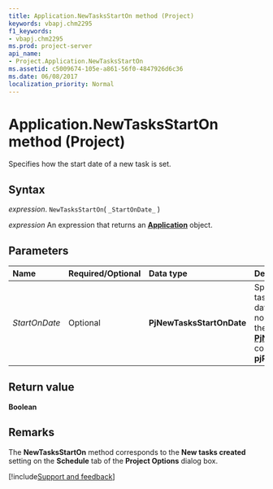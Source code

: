 ```yaml
---
title: Application.NewTasksStartOn method (Project)
keywords: vbapj.chm2295
f1_keywords:
- vbapj.chm2295
ms.prod: project-server
api_name:
- Project.Application.NewTasksStartOn
ms.assetid: c5009674-105e-a861-56f0-4847926d6c36
ms.date: 06/08/2017
localization_priority: Normal
---
```



# Application.NewTasksStartOn method (Project)

Specifies how the start date of a new task is set.


## Syntax

_expression_. `NewTasksStartOn`( `_StartOnDate_` )

 _expression_ An expression that returns an **[Application](Project.Application.md)** object.


## Parameters



|Name|Required/Optional|Data type|Description|
|:-----|:-----|:-----|:-----|
| _StartOnDate_|Optional|**PjNewTasksStartOnDate**|Specifies whether new tasks start on the project date, the current date, or no date. Can be one of the  **[PjNewTasksStartOnDate](Project.PjNewTasksStartOnDate.md)** constants. The default is **pjProjectDate**.|

## Return value

 **Boolean**


## Remarks

The  **NewTasksStartOn** method corresponds to the **New tasks created** setting on the **Schedule** tab of the **Project Options** dialog box.

[!include[Support and feedback](~/includes/feedback-boilerplate.md)]